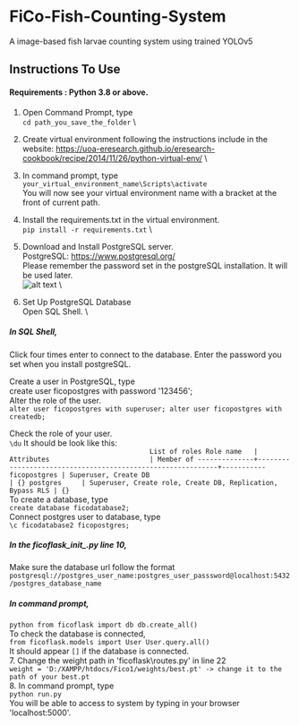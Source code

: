 # FiCo-Fish-Counting-System
A image-based fish larvae counting system using trained YOLOv5

## Instructions To Use
#### Requirements : Python 3.8 or above.

1. Open Command Prompt, type \
`cd path_you_save_the_folder`
\
2. Create virtual environment following the instructions include in the website: https://uoa-eresearch.github.io/eresearch-cookbook/recipe/2014/11/26/python-virtual-env/
\
3. In command prompt, type\
`your_virtual_environment_name\Scripts\activate`
\
You will now see your virtual environment name with a bracket at the front of current path.

4. Install the requirements.txt in the virtual environment.\
`pip install -r requirements.txt`
\
5. Download and Install PostgreSQL server.\
PostgreSQL: https://www.postgresql.org/ \
Please remember the password set in the postgreSQL installation. It will be used later. \
![alt text](https://github.com/Leongjingmei/FiCo-Fish-Counting-System/images/postgres_pw.jpeg?raw=true)
\
6. Set Up PostgreSQL Database \
Open SQL Shell. \

##### In SQL Shell,
Click four times enter to connect to the database. Enter the password you set when you install postgreSQL.

Create a user in PostgreSQL, type\
create user ficopostgres with password '123456';
\
Alter the role of the user.\
`alter user ficopostgres with superuser;
alter user ficopostgres with createdb;`

Check the role of your user.\
`\du`
It should be look like this: \
`                                    List of roles
  Role name   |                         Attributes                         | Member of
--------------+------------------------------------------------------------+-----------
 ficopostgres | Superuser, Create DB                                       | {}
 postgres     | Superuser, Create role, Create DB, Replication, Bypass RLS | {}
`
\
To create a database, type \
`create database ficodatabase2;`
\
Connect postgres user to database, type \
`\c ficodatabase2 ficopostgres;`

##### In the ficoflask\__init__.py line 10, 
Make sure the database url follow the format `postgresql://postgres_user_name:postgres_user_passsword@localhost:5432/postgres_database_name`

##### In command prompt,
`python
from ficoflask import db
db.create_all()`
\
To check the database is connected,  \
`from ficoflask.models import User
User.query.all()`
\
It should appear `[]` if the database is connected.
\
7. Change the weight path in 'ficoflask\routes.py' in line 22  \
`weight = 'D:/XAMPP/htdocs/Fico1/weights/best.pt' -> change it to the path of your best.pt`
\
8. In command prompt, type  \
`python run.py`
 \
You will be able to access to system by typing in your browser 'localhost:5000'.
